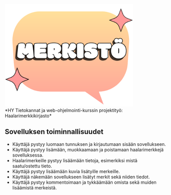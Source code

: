 <img src="./static/images/merkisto_logo.png" alt="Merkistö Logo" width="400"/>
<br/>
*HY Tietokannat ja web-ohjelmointi-kurssin projektityö: Haalarimerkkikirjasto*

## Sovelluksen toiminnallisuudet
- Käyttäjä pystyy luomaan tunnuksen ja kirjautumaan sisään sovellukseen.
- Käyttäjä pystyy lisämään, muokkaamaan ja poistamaan haalarimerkkejä sovelluksessa.
- Haalarimerkeille pystyy lisäämään tietoja, esimerkiksi mistä saatu/ostettu tieto.
- Käyttäjä pystyy lisäämään kuvia lisätyille merkeille.
- Käyttäjä näkemään sovellukseen lisätyt merkit sekä niiden tiedot.
- Käyttäjä pystyy kommentoimaan ja tykkäämään omista sekä muiden lisäämistä merkeistä.